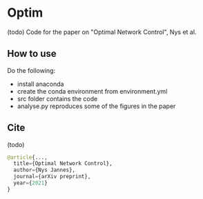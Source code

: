 # Optim

(todo)
Code for the paper on "Optimal Network Control", Nys et al.

## How to use

Do the following:
* install anaconda
* create the conda environment from environment.yml
* src folder contains the code
* analyse.py reproduces some of the figures in the paper

## Cite

(todo)

```python
@article{...,
  title={Optimal Network Control},
  author={Nys Jannes},
  journal={arXiv preprint},
  year={2021}
}
```
